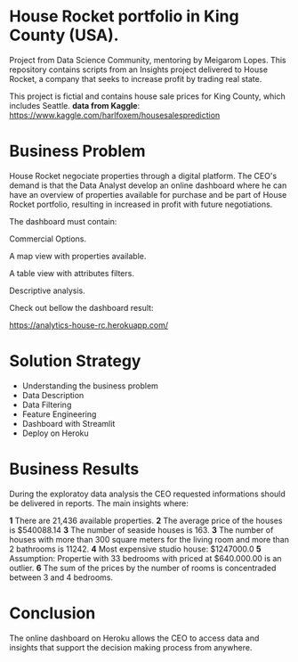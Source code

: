 # House Rocket portfolio in King County (USA).

Project from Data Science Community, mentoring by Meigarom Lopes. This repository contains scripts from an Insights project delivered to House Rocket, a company that seeks to increase profit by trading real state.

This project is fictial  and contains house sale prices for King County, which includes Seattle. 
**data from Kaggle**: https://www.kaggle.com/harlfoxem/housesalesprediction

# Business Problem
House Rocket negociate properties through a digital platform. The CEO's demand is that the Data Analyst develop an online dashboard where he can have an overview of properties available for purchase and be part of House Rocket portfolio, resulting in increased in profit with future negotiations.

The dashboard must contain:

Commercial Options.

A map view with properties available.

A table view with attributes filters.

Descriptive analysis.

Check out bellow the dashboard result:

https://analytics-house-rc.herokuapp.com/

# Solution Strategy
- Understanding the business problem
- Data Description
- Data Filtering
- Feature Engineering
- Dashboard with Streamlit
- Deploy on Heroku

# Business Results

During the exploratoy data analysis the CEO requested informations should be delivered in reports. The main insights where:

**1** There are 21,436 available properties.
**2** The average price of the houses is $540088.14
**3** The number of seaside houses is 163.
**3** The number of houses with more than 300 square meters for the living room and more than 2 bathrooms is 11242.
**4** Most expensive studio house: $1247000.0
**5** Assumption: Propertie with 33 bedrooms  with priced at $640.000.00 is an outlier.
**6** The sum of the prices by the number of rooms is concentraded between 3 and 4 bedrooms.

# Conclusion
The online dashboard on Heroku allows the CEO to access data and insights that support the decision making process from anywhere. 



